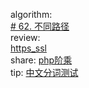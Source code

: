 

algorithm:   
[# 62. 不同路径](/algorithm/arts_week34_20200713/20200716/Solution.php)  
review:   
[https_ssl](/review/arts_week34_20200713/https_ssl.png)  
share: 
[php阶乘](/share/arts_week34_20200713/php阶乘实现.md)   
tip: 
[中文分词测试](/tip/arts_week34_20200713/中文分词测试.md)

